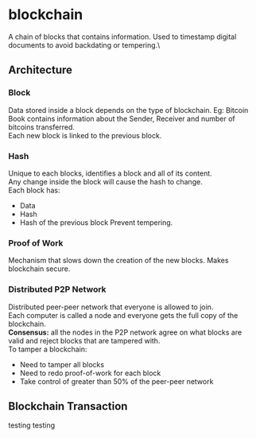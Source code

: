 # blockchain
A chain of blocks that contains information. Used to timestamp digital documents to avoid backdating or tempering.\

## Architecture
### Block
Data stored inside a block depends on the type of blockchain. Eg: Bitcoin Book contains information about the Sender, Receiver and number of bitcoins transferred.\
Each new block is linked to the previous block.
### Hash
Unique to each blocks, identifies a block and all of its content.\
Any change inside the block will cause the hash to change.\
Each block has:
- Data
- Hash
- Hash of the previous block
Prevent tempering.
### Proof of Work
Mechanism that slows down the creation of the new blocks. Makes blockchain secure.
### Distributed P2P Network
Distributed peer-peer network that everyone is allowed to join.\
Each computer is called a node and everyone gets the full copy of the blockchain.\
**Consensus:** all the nodes in the P2P network agree on what blocks are valid and reject blocks that are tampered with.\
To tamper a blockchain:
- Need to tamper all blocks
- Need to redo proof-of-work for each block
- Take control of greater than 50% of the peer-peer network

## Blockchain Transaction
testing testing
